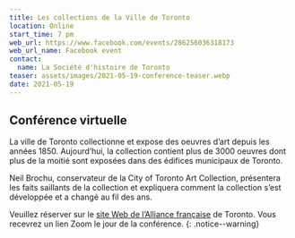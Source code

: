 ```yaml
---
title: Les collections de la Ville de Toronto
location: Online
start_time: 7 pm
web_url: https://www.facebook.com/events/286256036318173
web_url_name: Facebook event
contact:
  name: La Société d'histoire de Toronto
teaser: assets/images/2021-05-19-conference-teaser.webp
date: 2021-05-19
---
```


## Conférence virtuelle

La ville de Toronto collectionne et expose des oeuvres d’art depuis les années
1850\. Aujourd’hui, la collection contient plus de 3000 oeuvres dont plus de la
moitié sont exposées dans des édifices municipaux de Toronto.

Neil Brochu, conservateur de la City of Toronto Art Collection, présentera les
faits saillants de la collection et expliquera comment la collection s’est
développée et a changé au fil des ans.

Veuillez réserver sur le [site Web de l’Alliance française][af] de Toronto.
Vous recevrez un lien Zoom le jour de la conférence.
{: .notice--warning}

[af]: <https://www.alliance-francaise.ca/fr/culturel/tous-nos-evenements/conferences2020/les-collections-de-la-ville-de-toronto>

